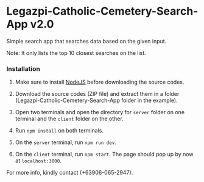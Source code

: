 # Legazpi-Catholic-Cemetery-Search-App v2.0

Simple search app that searches data based on the given input.

Note: It only lists the top 10 closest searches on the list.

### Installation

1. Make sure to install [NodeJS](https://nodejs.org/en/download/) before downloading the source codes.
2. Download the source codes (ZIP file) and extract them in a folder (Legazpi-Catholic-Cemetery-Search-App folder in the example).
3. Open two terminals and open the directory for `server` folder on one terminal and the `client` folder on the other.

4. Run `npm install` on both terminals.
5. On the `server` terminal, run `npm run dev`.
6. On the `client` terminal, run `npm start`. The page should pop up by now at `localhost:3000`.

For more info, kindly contact (+63906-065-2947).
